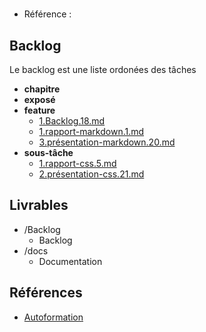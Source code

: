 #  

- Référence :   

 

## Backlog 

Le backlog est une liste ordonées des tâches 

- **chapitre** 
- **exposé** 
- **feature** 
  - [1.Backlog.18.md](./Backlog/feature/1.Backlog.18.md) 
  - [1.rapport-markdown.1.md](./Backlog/feature/1.rapport-markdown.1.md) 
  - [3.présentation-markdown.20.md](./Backlog/feature/3.présentation-markdown.20.md) 
- **sous-tâche** 
  - [1.rapport-css.5.md](./Backlog/sous-tâche/1.rapport-css.5.md) 
  - [2.présentation-css.21.md](./Backlog/sous-tâche/2.présentation-css.21.md) 
## Livrables 

 

- /Backlog 
  - Backlog 
- /docs 
  - Documentation 
## Références 

 

- [Autoformation](#) 

